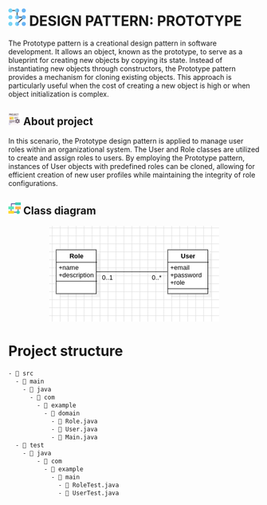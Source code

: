 <h1>
    <img src="./docs/pattern-lock.png" width="35" height="35">
    DESIGN PATTERN: PROTOTYPE 
</h1>
The Prototype pattern is a creational design pattern in software development. It allows an object, known as the prototype, to serve as a blueprint for creating new objects by copying its state. Instead of instantiating new objects through constructors, the Prototype pattern provides a mechanism for cloning existing objects. This approach is particularly useful when the cost of creating a new object is high or when object initialization is complex.

<h2>
    <img src="./docs/project-icon.png" width="25" height="25">
    About project
</h2>

<p>
In this scenario, the Prototype design pattern is applied to manage user roles within an organizational system. The User and Role classes are utilized to create and assign roles to users. By employing the Prototype pattern, instances of User objects with predefined roles can be cloned, allowing for efficient creation of new user profiles while maintaining the integrity of role configurations. 
</p>

<h2>
    <img src="./docs/flow-chart.png" width="25" height="25">
    Class diagram
</h2>

<p align="center">
 <img src="./docs/d-class-prototype.png" >
</p>

# Project structure

```
- 📁 src
  - 📁 main
    - 📁 java
      - 📁 com
        - 📁 example
          - 📁 domain
            - 📄 Role.java
            - 📄 User.java
            - 📄 Main.java
  - 📁 test
    - 📁 java
        - 📁 com
          - 📁 example
            - 📁 main
              - 📄 RoleTest.java
              - 📄 UserTest.java

```
